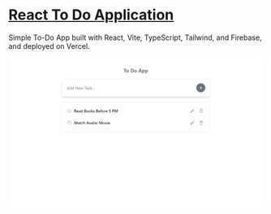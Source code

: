 #  [React To Do Application](https://react-to-do-eight-phi.vercel.app/)
Simple To-Do App built with React, Vite, TypeScript, Tailwind, and Firebase, and deployed on Vercel.

[![App](./src/assets/app.png)](https://react-to-do-eight-phi.vercel.app/)
